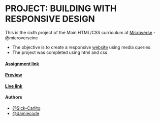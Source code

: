 # PROJECT: BUILDING WITH RESPONSIVE DESIGN

This is the sixth project of the Main HTML/CSS curriculum at [Microverse](https://www.microverse.org/) - @microverseinc

* The objective is to create a responsive [website](http://thenextweb.com/) using media queries.
* The project was completed using html and css 

#### [Assignment link]( https://www.theodinproject.com/courses/html5-and-css3/lessons/building-with-responsive-design)

#### [Preview]( https://raw.githack.com/damiecode/The-Next-Web/Next-Web/index.html)

#### [Live link]( https://damiecode.github.io/The-Next-Web/)

#### Authors

* [@Sick-Carlito](https://github.com/Sick-Carlito)
* [@damiecode](https://github.com/damiecode)

